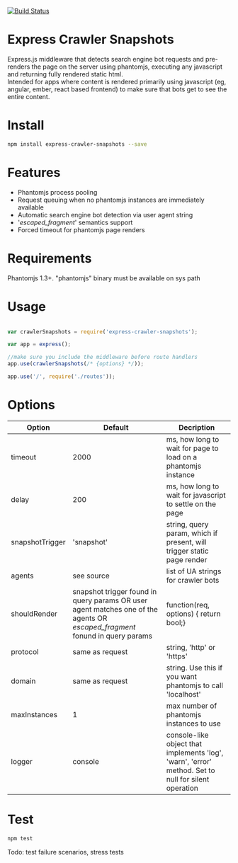 [![Build Status](https://travis-ci.org/Producters/express-crawler-snapshots.svg)](https://travis-ci.org/Producters/express-crawler-snapshots)

Express Crawler Snapshots
=====================================
Express.js middleware that detects search engine bot requests and pre-renders the page on the server using phantomjs, executing any javascript and returning fully rendered static html.  
Intended for apps where content is rendered primarily using javascript (eg, angular, ember, react based frontend) to make sure that bots get to see the entire content.  

# Install

```sh
npm install express-crawler-snapshots --save
```

# Features

* Phantomjs process pooling
* Request queuing when no phantomjs instances are immediately available
* Automatic search engine bot detection via user agent string
* '_escaped_fragment_' semantics support
* Forced timeout for phantomjs page renders


# Requirements

Phantomjs 1.3+. "phantomjs" binary must be available on sys path

# Usage

```javascript

var crawlerSnapshots = require('express-crawler-snapshots');

var app = express();

//make sure you include the middleware before route handlers
app.use(crawlerSnapshots(/* {options} */));

app.use('/', require('./routes'));
```

# Options

Option       |  Default      | Decription
-------------|---------------|------------
timeout      | 2000          | ms, how long to wait for page to load on a phantomjs instance
delay        |  200          | ms, how long to wait for javascript to settle on the page
snapshotTrigger| 'snapshot'  | string, query param, which if present, will trigger static page render
agents       |see source     | list of UA strings for crawler bots
shouldRender | snapshot trigger found in query params OR user agent matches one of the agents OR _escaped_fragment_ fonund in query params | function(req, options) { return bool;}
protocol     | same as request | string, 'http' or 'https'
domain       | same as request | string. Use this if you want phantomjs to call 'localhost'
maxInstances | 1               | max number of phantomjs instances to use
logger       | console         | console-like object that implements 'log', 'warn', 'error' method. Set to null for silent operation


# Test

```sh
npm test
```

Todo: test failure scenarios, stress tests

